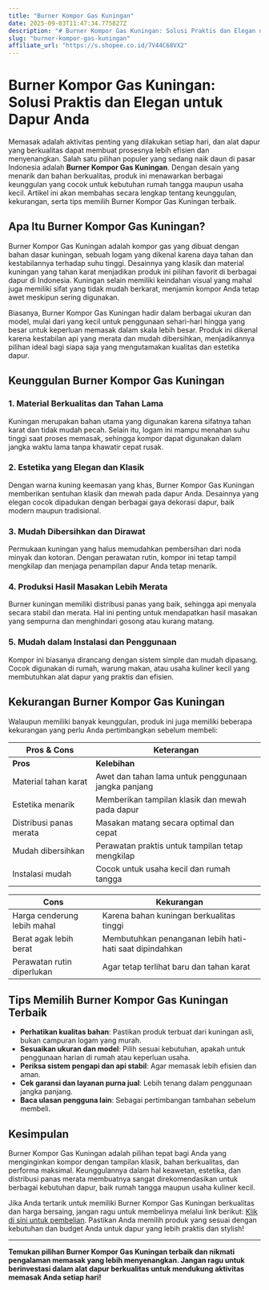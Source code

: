 ```yaml
---
title: "Burner Kompor Gas Kuningan"
date: 2025-09-03T11:47:34.775827Z
description: "# Burner Kompor Gas Kuningan: Solusi Praktis dan Elegan untuk Dapur Anda..."
slug: "burner-kompor-gas-kuningan"
affiliate_url: "https://s.shopee.co.id/7V44C68VX2"
---
```

# Burner Kompor Gas Kuningan: Solusi Praktis dan Elegan untuk Dapur Anda

Memasak adalah aktivitas penting yang dilakukan setiap hari, dan alat dapur yang berkualitas dapat membuat prosesnya lebih efisien dan menyenangkan. Salah satu pilihan populer yang sedang naik daun di pasar Indonesia adalah **Burner Kompor Gas Kuningan**. Dengan desain yang menarik dan bahan berkualitas, produk ini menawarkan berbagai keunggulan yang cocok untuk kebutuhan rumah tangga maupun usaha kecil. Artikel ini akan membahas secara lengkap tentang keunggulan, kekurangan, serta tips memilih Burner Kompor Gas Kuningan terbaik.

## Apa Itu Burner Kompor Gas Kuningan?

Burner Kompor Gas Kuningan adalah kompor gas yang dibuat dengan bahan dasar kuningan, sebuah logam yang dikenal karena daya tahan dan kestabilannya terhadap suhu tinggi. Desainnya yang klasik dan material kuningan yang tahan karat menjadikan produk ini pilihan favorit di berbagai dapur di Indonesia. Kuningan selain memiliki keindahan visual yang mahal juga memiliki sifat yang tidak mudah berkarat, menjamin kompor Anda tetap awet meskipun sering digunakan.

Biasanya, Burner Kompor Gas Kuningan hadir dalam berbagai ukuran dan model, mulai dari yang kecil untuk penggunaan sehari-hari hingga yang besar untuk keperluan memasak dalam skala lebih besar. Produk ini dikenal karena kestabilan api yang merata dan mudah dibersihkan, menjadikannya pilihan ideal bagi siapa saja yang mengutamakan kualitas dan estetika dapur.

## Keunggulan Burner Kompor Gas Kuningan

### 1. Material Berkualitas dan Tahan Lama

Kuningan merupakan bahan utama yang digunakan karena sifatnya tahan karat dan tidak mudah pecah. Selain itu, logam ini mampu menahan suhu tinggi saat proses memasak, sehingga kompor dapat digunakan dalam jangka waktu lama tanpa khawatir cepat rusak.

### 2. Estetika yang Elegan dan Klasik

Dengan warna kuning keemasan yang khas, Burner Kompor Gas Kuningan memberikan sentuhan klasik dan mewah pada dapur Anda. Desainnya yang elegan cocok dipadukan dengan berbagai gaya dekorasi dapur, baik modern maupun tradisional.

### 3. Mudah Dibersihkan dan Dirawat

Permukaan kuningan yang halus memudahkan pembersihan dari noda minyak dan kotoran. Dengan perawatan rutin, kompor ini tetap tampil mengkilap dan menjaga penampilan dapur Anda tetap menarik.

### 4. Produksi Hasil Masakan Lebih Merata

Burner kuningan memiliki distribusi panas yang baik, sehingga api menyala secara stabil dan merata. Hal ini penting untuk mendapatkan hasil masakan yang sempurna dan menghindari gosong atau kurang matang.

### 5. Mudah dalam Instalasi dan Penggunaan

Kompor ini biasanya dirancang dengan sistem simple dan mudah dipasang. Cocok digunakan di rumah, warung makan, atau usaha kuliner kecil yang membutuhkan alat dapur yang praktis dan efisien.

## Kekurangan Burner Kompor Gas Kuningan

Walaupun memiliki banyak keunggulan, produk ini juga memiliki beberapa kekurangan yang perlu Anda pertimbangkan sebelum membeli:

| **Pros & Cons** | **Keterangan** |
|----------------|----------------|
| **Pros** | **Kelebihan** |
| Material tahan karat | Awet dan tahan lama untuk penggunaan jangka panjang |
| Estetika menarik | Memberikan tampilan klasik dan mewah pada dapur |
| Distribusi panas merata | Masakan matang secara optimal dan cepat |
| Mudah dibersihkan | Perawatan praktis untuk tampilan tetap mengkilap |
| Instalasi mudah | Cocok untuk usaha kecil dan rumah tangga |

| **Cons** | **Kekurangan** |
|--------------|----------------|
| Harga cenderung lebih mahal | Karena bahan kuningan berkualitas tinggi |
| Berat agak lebih berat | Membutuhkan penanganan lebih hati-hati saat dipindahkan |
| Perawatan rutin diperlukan | Agar tetap terlihat baru dan tahan karat |

## Tips Memilih Burner Kompor Gas Kuningan Terbaik

- **Perhatikan kualitas bahan**: Pastikan produk terbuat dari kuningan asli, bukan campuran logam yang murah.
- **Sesuaikan ukuran dan model**: Pilih sesuai kebutuhan, apakah untuk penggunaan harian di rumah atau keperluan usaha.
- **Periksa sistem pengapi dan api stabil**: Agar memasak lebih efisien dan aman.
- **Cek garansi dan layanan purna jual**: Lebih tenang dalam penggunaan jangka panjang.
- **Baca ulasan pengguna lain**: Sebagai pertimbangan tambahan sebelum membeli.

## Kesimpulan

Burner Kompor Gas Kuningan adalah pilihan tepat bagi Anda yang menginginkan kompor dengan tampilan klasik, bahan berkualitas, dan performa maksimal. Keunggulannya dalam hal keawetan, estetika, dan distribusi panas merata membuatnya sangat direkomendasikan untuk berbagai kebutuhan dapur, baik rumah tangga maupun usaha kuliner kecil.

Jika Anda tertarik untuk memiliki Burner Kompor Gas Kuningan berkualitas dan harga bersaing, jangan ragu untuk membelinya melalui link berikut: [Klik di sini untuk pembelian](https://s.shopee.co.id/7V44C68VX2). Pastikan Anda memilih produk yang sesuai dengan kebutuhan dan budget Anda untuk dapur yang lebih praktis dan stylish!

---

**Temukan pilihan Burner Kompor Gas Kuningan terbaik dan nikmati pengalaman memasak yang lebih menyenangkan. Jangan ragu untuk berinvestasi dalam alat dapur berkualitas untuk mendukung aktivitas memasak Anda setiap hari!**